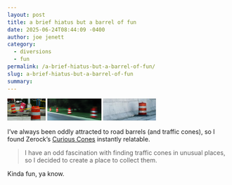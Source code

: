 ```yaml
---
layout: post
title: a brief hiatus but a barrel of fun
date: 2025-06-24T08:44:09 -0400
author: joe jenett
category:
  - diversions
  - fun
permalink: /a-brief-hiatus-but-a-barrel-of-fun/
slug: a-brief-hiatus-but-a-barrel-of-fun
summary:
---
```

<p>
<a href="https://bulltown.joejenett.com/images/tipsy/" title="tipsy"><img class="va-m" src="/images/tipsy.png" alt="" height="50"></a> <a href="https://bulltown.joejenett.com/images/road-dreams/" title="road dreams"><img class="va-m" src="/images/road-dreams.png" alt="" height="50"></a> <a href="https://simply.joejenett.com/yes_i_love_road_barrels/" title="Yes, I love road barrels!"><img class="va-m" src="/images/highway_spaces_72.jpg" alt="" width="120" height="50"></a>
</p>
<p>
I’ve always been oddly attracted to road barrels (and traffic cones), so I found Zerock’s <a title="collection of cones that have found themselves in peculiar circumstances" href="https://cones.lol/">Curious Cones</a> instantly relatable.
</p>
<blockquote>
<p>
I have an odd fascination with finding traffic cones in unusual places, so I decided to create a place to collect them. 
</p>
</blockquote>
<p>
Kinda fun, ya know.
</p>
<a href="https://brid.gy/publish/mastodon"></a>